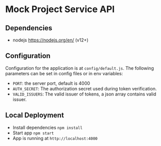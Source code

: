# Mock Project Service API

## Dependencies

- nodejs https://nodejs.org/en/ (v12+)

## Configuration

Configuration for the application is at `config/default.js`.
The following parameters can be set in config files or in env variables:

- `PORT`: the server port, default is 4000
- `AUTH_SECRET`: The authorization secret used during token verification.
- `VALID_ISSUERS`: The valid issuer of tokens, a json array contains valid issuer.


## Local Deployment

- Install dependencies `npm install`
- Start app `npm start`
- App is running at `http://localhost:4000`
